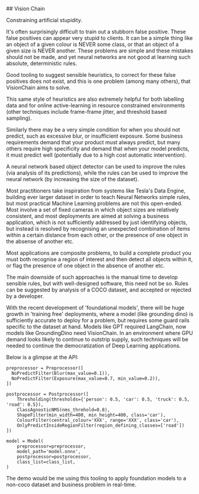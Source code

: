 ## Vision Chain 

Constraining artificial stupidity. 

It's often surprisingly difficult to train out a stubborn false positive. These false positives can appear very stupid to clients. It can be a simple thing like an object of a given colour is NEVER some class, or that an object of a given size is NEVER another. These problems are simple and these mistakes should not be made, and yet neural networks are not good at learning such absolute, deterministic rules.

Good tooling to suggest sensible heuristics, to correct for these false positives does not exist, and this is one problem (among many others), that VisionChain aims to solve. 

This same style of heuristics are also extremely helpful for both labelling data and for online active-learning in resource constrained environments (other techniques include frame-frame jitter, and threshold based sampling).

Similarly there may be a very simple condition for when you should not predict, such as excessive blur, or insufficient exposure. Some business requirements demand that your product must always predict, but many others require high specificity and demand that when your model predicts, it must predict well (potentially due to a high cost automatic intervention). 

A neural network based object detector can be used to improve the rules (via analysis of its predictions), while the rules can be used to improve the neural network (by increasing the size of the dataset).

Most practitioners take inspiration from systems like Tesla's Data Engine, building ever larger dataset in order to teach Neural Networks simple rules, but most practical Machine Learning problems are not this open-ended. Most involve a set of fixed cameras in which object sizes are relatively consistent, and most deployments are aimed at solving a business application, which is not sufficiently addressed by just identifying objects, but instead is resolved by recognising an unexpected combination of items within a certain distance from each other, or the presence of one object in the absense of another etc.

Most applications are composite problems, to build a complete product you must both recognise a region of interest and then detect all objects within it, or flag the presence of one object in the absence of another etc.

The main downside of such approaches is the manual time to develop sensible rules, but with well-designed software, this need not be so. Rules can be suggested by analysis of a COCO dataset, and accepted or rejected by a developer. 

With the recent development of 'foundational models', there will be huge growth in 'training free' deployments, where a model (like grounding dino) is sufficiently accurate to deploy for a problem, but requires some guard rails specific to the dataset at hand. Models like GPT required LangChain, now models like GroundingDino need VisionChain. In an environment where GPU demand looks likely to continue to outstrip supply, such techniques will be needed to continue the democratization of Deep Learning applications. 

Below is a glimpse at the API: 

```
preprocessor = Preprocessor([
  NoPredictFilter(Blur(max_value=0.1)),
  NoPredictFilter(Exposure(max_value=0.7, min_value=0.2)),
])
```

```
postprocessor = Postprocessor([
    Thresholding(thresholds={'person': 0.5, 'car': 0.5, 'truck': 0.5, 'road': 0.5}),
    ClassAgnosticNMS(nms_threhold=0.8),
    ShapeFilter(min_width=400, min_height=400, class='car'),
    ColourFilter(central_colour='XXX', range='XXX', class='car'),
    OnlyPredictInsideRegionFilter(region_defining_classes=['road'])
])
```

```
model = Model(
    preprocessor=preprocessor,
    model_path='model.onnx',
    postprocessor=postprocessor,
    class_list=class_list,
)
```

The demo would be me using this tooling to apply foundation models to a non-coco dataset and business problem in real-time. 


